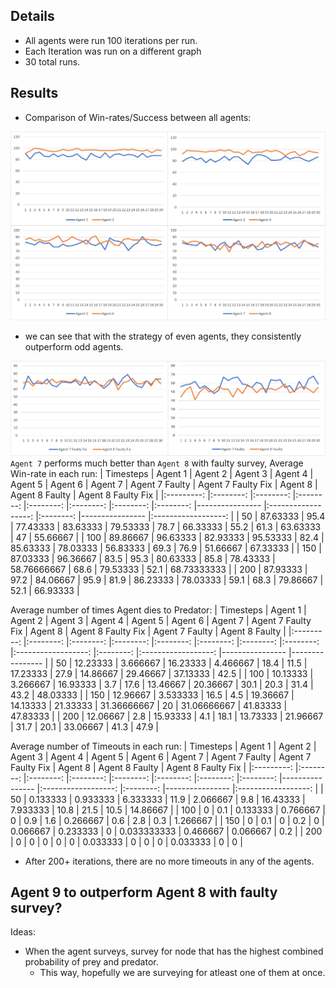 ## Details

- All agents were run 100 iterations per run.
- Each Iteration was run on a different graph
- 30 total runs.

## Results

- Comparison of Win-rates/Success between all agents:

![winrate](All_agents.png)
- we can see that with the strategy of even agents, they consistently outperform odd agents.

![faulty](faulty_winrate.png)
`Agent 7` performs much better than `Agent 8` with faulty survey, 
Average Win-rate in each run:
| Timesteps 	|  Agent 1 	|  Agent 2 	|  Agent 3 	|  Agent 4 	|  Agent 5 	|  Agent 6 	|  Agent 7 	| Agent 7 Faulty 	| Agent 7 Faulty Fix 	|  Agent 8 	| Agent 8 Faulty 	| Agent 8 Faulty Fix 	|
|:---------:	|:--------:	|:--------:	|:--------:	|:--------:	|:--------:	|:--------:	|:--------:	|----------------	|:------------------:	|:--------:	|----------------	|:------------------:	|
|     50    	| 87.63333 	|   95.4   	| 77.43333 	| 83.63333 	| 79.53333 	|   78.7   	| 66.33333 	| 55.2           	|        61.3        	| 63.63333 	| 47             	|      55.66667      	|
|    100    	| 89.86667 	| 96.63333 	| 82.93333 	| 95.53333 	|   82.4   	| 85.63333 	| 78.03333 	| 56.83333       	|        69.3        	|   76.9   	| 51.66667       	|      67.33333      	|
|    150    	| 87.03333 	| 96.36667 	|   83.5   	|   95.3   	| 80.63333 	|   85.8   	| 78.43333 	| 58.76666667    	|        68.6        	| 79.53333 	| 52.1           	|     68.73333333    	|
|    200    	| 87.93333 	|   97.2   	| 84.06667 	|   95.9   	|   81.9   	| 86.23333 	| 78.03333 	| 59.1           	|        68.3        	| 79.86667 	| 52.1           	|      66.93333      	|



Average number of times Agent dies to Predator:
| Timesteps 	|  Agent 1 	|  Agent 2 	|  Agent 3 	|  Agent 4 	|  Agent 5 	|  Agent 6 	|  Agent 7 	| Agent 7 Faulty Fix 	|  Agent 8 	| Agent 8 Faulty Fix 	| Agent 7 Faulty 	| Agent 8 Faulty 	|
|:---------:	|:--------:	|:--------:	|:--------:	|:--------:	|:--------:	|:--------:	|:--------:	|:------------------:	|:--------:	|:------------------:	|----------------	|----------------	|
|     50    	| 12.23333 	| 3.666667 	| 16.23333 	| 4.466667 	| 18.4     	| 11.5     	| 17.23333 	| 27.9               	| 14.86667 	| 29.46667           	| 37.13333       	| 42.5           	|
|    100    	| 10.13333 	| 3.266667 	| 16.93333 	| 3.7      	| 17.6     	| 13.46667 	| 20.36667 	| 30.1               	| 20.3     	| 31.4               	| 43.2           	| 48.03333       	|
|    150    	| 12.96667 	| 3.533333 	| 16.5     	| 4.5      	| 19.36667 	| 14.13333 	| 21.33333 	| 31.36666667        	| 20       	| 31.06666667        	| 41.83333       	| 47.83333       	|
|    200    	| 12.06667 	| 2.8      	| 15.93333 	| 4.1      	| 18.1     	| 13.73333 	| 21.96667 	| 31.7               	| 20.1     	| 33.06667           	| 41.3           	| 47.9           	|

Average number of Timeouts in each run:
| Timesteps 	|  Agent 1 	|  Agent 2 	|  Agent 3 	|  Agent 4 	|  Agent 5 	|  Agent 6 	|  Agent 7 	| Agent 7 Faulty 	| Agent 7 Faulty Fix 	|  Agent 8 	| Agent 8 Faulty 	| Agent 8 Faulty Fix 	|
|:---------:	|:--------:	|:--------:	|:--------:	|:--------:	|:--------:	|:--------:	|:--------:	|----------------	|:------------------:	|:--------:	|----------------	|:------------------:	|
|     50    	| 0.133333 	| 0.933333 	| 6.333333 	| 11.9     	| 2.066667 	| 9.8      	| 16.43333 	| 7.933333       	| 10.8               	| 21.5     	| 10.5           	| 14.86667           	|
|    100    	| 0        	| 0.1      	| 0.133333 	| 0.766667 	| 0        	| 0.9      	| 1.6      	| 0.266667       	| 0.6                	| 2.8      	| 0.3            	| 1.266667           	|
|    150    	| 0        	| 0.1      	| 0        	| 0.2      	| 0        	| 0.066667 	| 0.233333 	| 0              	| 0.033333333        	| 0.466667 	| 0.066667       	| 0.2                	|
|    200    	| 0        	| 0        	| 0        	| 0        	| 0        	| 0.033333 	| 0        	| 0              	| 0                  	| 0.033333 	| 0              	| 0                  	|

- After 200+ iterations, there are no more timeouts in any of the agents.

## Agent 9 to outperform Agent 8 with faulty survey?

Ideas:
- When the agent surveys, survey for node that has the highest combined probability of prey and predator.
  - This way, hopefully we are surveying for atleast one of them at once.